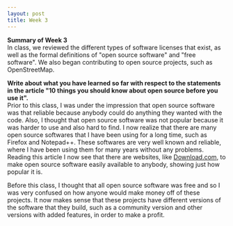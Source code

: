 ```yaml
---
layout: post
title: Week 3
---
```


**Summary of Week 3**  
In class, we reviewed the different types of software licenses that exist, as well as the formal definitions of "open source software" and "free software". We also began contributing to open source projects, such as OpenStreetMap.

**Write about what you have learned so far with respect to the statements in the article "10 things you should know about open source before you use it".**  
Prior to this class, I was under the impression that open source software was that reliable because anybody could do anything they wanted with the code. Also, I thought that open source software was not popular because it was harder to use and also hard to find. I now realize that there are many open source softwares that I have been using for a long time, such as Firefox and Notepad++. These softwares are very well known and reliable, where I have been using them for many years without any problems. Reading this article I now see that there are websites, like [Download.com](https://download.cnet.com), to make open source software easily available to anybody, showing just how popular it is.  

Before this class, I thought that all open source software was free and so I was very confused on how anyone would make money off of these projects. It now makes sense that these projects have different versions of the software that they build, such as a community version and other versions with added features, in order to make a profit.
